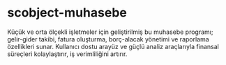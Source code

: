 # scobject-muhasebe
Küçük ve orta ölçekli işletmeler için geliştirilmiş bu muhasebe programı; gelir-gider takibi, fatura oluşturma, borç-alacak yönetimi ve raporlama özellikleri sunar. Kullanıcı dostu arayüz ve güçlü analiz araçlarıyla finansal süreçleri kolaylaştırır, iş verimliliğini artırır.
